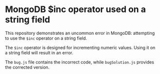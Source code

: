 # MongoDB $inc operator used on a string field

This repository demonstrates an uncommon error in MongoDB: attempting to use the `$inc` operator on a string field.

The `$inc` operator is designed for incrementing numeric values. Using it on a string field will result in an error.

The `bug.js` file contains the incorrect code, while `bugSolution.js` provides the corrected version.
